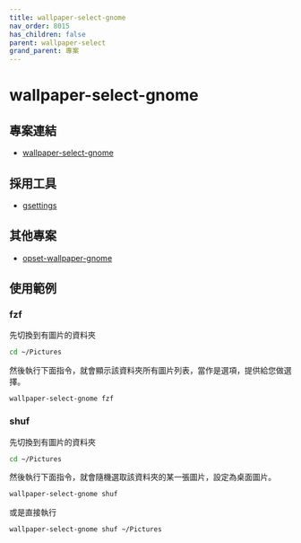 ```yaml
---
title: wallpaper-select-gnome
nav_order: 8015
has_children: false
parent: wallpaper-select
grand_parent: 專案
---
```


# wallpaper-select-gnome


## 專案連結

* [wallpaper-select-gnome](https://github.com/samwhelp/note-about-fzf/tree/gh-pages/_demo/project/wallpaper-select/wallpaper-select-gnome)


## 採用工具

* [gsettings](http://manpages.ubuntu.com/manpages/focal/man1/gsettings.1.html)


## 其他專案

* [opset-wallpaper-gnome](https://samwhelp.github.io/note-about-wallpaper/read/project/opset-wallpaper/opset-wallpaper-gnome.html)



## 使用範例

### fzf

先切換到有圖片的資料夾

``` sh
cd ~/Pictures
```

然後執行下面指令，就會顯示該資料夾所有圖片列表，當作是選項，提供給您做選擇。

```
wallpaper-select-gnome fzf
```


### shuf

先切換到有圖片的資料夾

``` sh
cd ~/Pictures
```

然後執行下面指令，就會隨機選取該資料夾的某一張圖片，設定為桌面圖片。

``` sh
wallpaper-select-gnome shuf
```

或是直接執行

``` sh
wallpaper-select-gnome shuf ~/Pictures
```

